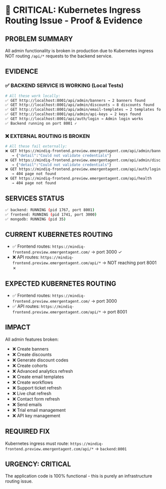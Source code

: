 # 🚨 CRITICAL: Kubernetes Ingress Routing Issue - Proof & Evidence

## **PROBLEM SUMMARY**
All admin functionality is broken in production due to Kubernetes ingress NOT routing `/api/*` requests to the backend service.

## **EVIDENCE**

### ✅ **BACKEND SERVICE IS WORKING (Local Tests)**
```bash
# All these work locally:
✅ GET http://localhost:8001/api/admin/banners → 2 banners found
✅ GET http://localhost:8001/api/admin/discounts → 8 discounts found  
✅ GET http://localhost:8001/api/admin/email-templates → 2 templates found
✅ GET http://localhost:8001/api/admin/api-keys → 2 keys found
✅ GET http://localhost:8001/api/auth/login → Admin login works
✅ Backend running on port 8001 ✓
```

### ❌ **EXTERNAL ROUTING IS BROKEN**
```bash
# All these fail externally:
❌ GET https://mindiq-frontend.preview.emergentagent.com/api/admin/banners 
   → {"detail":"Could not validate credentials"}
❌ GET https://mindiq-frontend.preview.emergentagent.com/api/admin/discounts
   → {"detail":"Could not validate credentials"}  
❌ GET https://mindiq-frontend.preview.emergentagent.com/api/auth/login
   → 404 page not found
❌ GET https://mindiq-frontend.preview.emergentagent.com/api/health
   → 404 page not found
```

## **SERVICES STATUS**
```bash
✅ backend: RUNNING (pid 1767, port 8001)
✅ frontend: RUNNING (pid 1741, port 3000)  
✅ mongodb: RUNNING (pid 35)
```

## **CURRENT KUBERNETES ROUTING**
- ✅ Frontend routes: `https://mindiq-frontend.preview.emergentagent.com/` → port 3000 ✓
- ❌ API routes: `https://mindiq-frontend.preview.emergentagent.com/api/*` → NOT reaching port 8001 ✗

## **EXPECTED KUBERNETES ROUTING**
- ✅ Frontend routes: `https://mindiq-frontend.preview.emergentagent.com/` → port 3000
- ✅ API routes: `https://mindiq-frontend.preview.emergentagent.com/api/*` → port 8001

## **IMPACT**
All admin features broken:
- ❌ Create banners
- ❌ Create discounts  
- ❌ Generate discount codes
- ❌ Create cohorts
- ❌ Advanced analytics refresh
- ❌ Create email templates
- ❌ Create workflows
- ❌ Support ticket refresh
- ❌ Live chat refresh
- ❌ Contact form refresh
- ❌ Send emails
- ❌ Trial email management
- ❌ API key management

## **REQUIRED FIX**
Kubernetes ingress must route:
`https://mindiq-frontend.preview.emergentagent.com/api/*` → `backend:8001`

## **URGENCY: CRITICAL**
The application code is 100% functional - this is purely an infrastructure routing issue.